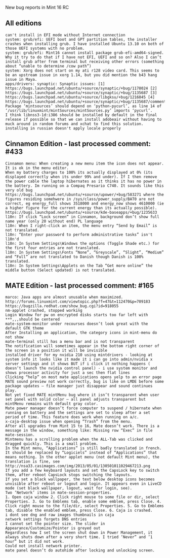 New bug reports in Mint 16 RC

All editions
-------------	
	can't install in EFI mode without Internet connection
	system: grub/efi: UEFI boot and GPT partition tables, the installer crashes when installing grub. I have installed Ubuntu 13.10 on both of those UEFI systems with no problem.	
	system: grub/efi: Mint16 cannot install package grub-efi-amd64-signed. Why it try to do that if I have not EFI, UEFI and so on? Also I can’t install grub after from terminal but receiving other errors (something about “unable to determine /cow path”)
	system:	Xorg does not start on my ati r128 video card. This seems to be an upstream issue in xorg 1.14, but you did mention the b43 hang issue in Maya.	 	
	apps/drivers: synaptic: Synaptic issues: [1] https://bugs.launchpad.net/ubuntu/+source/synaptic/+bug/1178024 [2] https://bugs.launchpad.net/ubuntu/+source/synaptic/+bug/1135687 [3] https://bugs.launchpad.net/ubuntu/+source/libgksu/+bug/1216045 [4] https://bugs.launchpad.net/ubuntu/+source/synaptic/+bug/1135687/comments/6				
	Package ‘mintsources’ should depend on ‘python-pycurl’, as line 14 of ‘/usr/lib/linuxmint/mintSources/mintSources.py’ imports ‘pycurl’.	
	I think libnss3-1d:i386 should be installed by default in the final release if possible so that we can install adobeair without having to muck around in random forums and xchat to find this solution. 
	installing in russian doesn't apply locale properly


Cinnamon Edition - last processed comment: #433
----------------
	Cinnamon menu: When creating a new menu item the icon does not appear. It is ok in the menu editor.
	When my battery charges to 100% its actually displayed at 0% (its displayed correctly when its under 99% and under). If I then remove the power cable the laptop hibernates as it thinks it has no power in the battery. Im running on a Compaq Presario C740. It sounds like this very old bug https://bugs.launchpad.net/ubuntu/+source/upower/+bug/583271 where the figures residing somehwere in /sys/class/power_supply/BAT0 are not correct, eg energy_full shows 3518000 and energy_now shows 4610000 (ie a higher figure for the current energy than its actually possible). https://bugs.launchpad.net/ubuntu/+source/kde-baseapps/+bug/1235633
	l10n: If click “Lock screen” in Cinnamon, background don’t show full name year (only 20 without end) PL language
	l10n: When I right-click an item, the menu entry “Send by Email” is not translated.
	l10n: “Enter your password to perform administrative tasks” isn't l10n'd
	l10n: In System Settings\Windows the options (Toggle Shade etc.) for the first four entries are not translated.
	l10n: In System Settings\Fonts “None”, “Greyscale”, “Slight”, “Medium” and “Full” are not translated to Danish though Danish is 100% translated.
	l10n: In System Settings\Applets on the Tab “Get more online” the middle button (Select updated) is not translated.

MATE Edition - last processed comment: #165
------------
	marco: Java apps are almost unusable when maximized. http://forums.linuxmint.com/viewtopic.php?f=47&t=112470&p=709183 https://bugzilla.redhat.com/show_bug.cgi?id=918055	
	nm-applet crashed, stopped working
	Login Window for pw on encrypted disks starts too far left with ***,,,should be centered
	mate-system-monitor under recourses doesn’t look great with the default GTK theme
	After Installing an application, the category icons in mint-menu do not show
	mate-terminal still has a menu bar and is not transparent
	The notification will sometimes appear in the bottom right corner of the screen in a position it will be invisible
	installed driver for my nvidia 210 using mintdrivers - looking at system info it looks like it made it i can go into admin/nvidia x server settings and it shows BUT if i click it nothing happens ( doesn’t launch the nvidia control panel) - i use system monitor and shows processor activity for just a sec then flat lines
	Clicking “help” on most mate applications opens yelp to an error page
	MATE sound preview not work correctly, bug is like on LMDE before some package updates – file manager just disappear and sound continues play.
	Not yet fixed MATE mintMenu bug where it isn’t transparent when user set panel with solid color – all panel adjusts transparent but mintMenu remains with default gray color.
	Mate power manager doesn’t force computer to suspend / hibernate when running on battery and the settings are set to sleep after a set period of time. This feature does work when running on a/c.
	x-caja-desktop issue when opening “Trash” from the menu.
	After all upgrades from Mint 15 to 16, Mate doesn’t work. There is a message in the window, something like: Missing row “Exec” in file mate-session.
	Mintmenu has a scrolling problem when the ALL-Tab was clicked and dragged quickly. This is a small problem.
	In the Mint menu, “Applications” is still badly translated in french. It should be replaced by “Logiciels” instead of “Applications” that means nothing. In the other applet menu (not default Mint menu), the translation is fine, see http://nsa33.casimages.com/img/2013/05/01/130501011029467213.png
	If you add a few keyboard layouts and set the CapsLock key to switch them, after reboot CapsLock stops switching the layouts.
	If you set a black wallpaper, the text below desktop icons becomes unvisible after reboot or logout and login. It appears even in LiveCD mode (set black wallpaper, logout, wait for login, see).
	Two ‘Network’ items in mate-session-properties.
	1. Open caja window 2. Click right mouse to some file or dir, select Properties. 3. Go to Emblems tab, enable some emblem, press Close. 4. Click right mouse to the file/dir, select Properties. 5. Go to Emblems tab, disable the enabled emblem, press Close. 6. Caja is crashed.
	i dont see dng and raw images thumbnails in caja
	network settings forgets DNS entries	
	I cannot set the pointer size. The slider in Appearance/Customize/Pointer is greyed out
	Regardless how I set the screen shut down in Power Management, it always shuts down after a very short time. I tried ‘Never” and ’1 hour” but it did not work.
	Could not install network printer.
	mate panel doesn’t do autohide after locking and unlocking screen.
